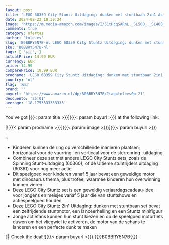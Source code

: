 ```yaml
---
layout: post
title: 'LEGO 60359 City Stuntz Uitdaging: dunken met stuntbaan 2in1 Actie Set voor Jongens en Meisjes met Zelfrijdende Motor Speelgoed en Coureur Minifiguur  Origineel Kerstcadeau Idee voor Kinderen'
date: 2024-08-22 18:30:24
image: 'https://m.media-amazon.com/images/I/51tHcqSARnL._SL500_._SL400_.jpg'
comments: true
category: ofertas
author: 'tole.es'
slug: 'B0BBRY5N7B-nl LEGO 60359 City Stuntz Uitdaging: dunken met stuntbaan...'
sku: 'B0BBRY5N7B-nl'
tags: [ '🇳🇱', ]
actualPrice: 14.99 EUR
currency: EUR
price: 14.99
comparePrice: 19.99 EUR
prodname: 'LEGO 60359 City Stuntz Uitdaging: dunken met stuntbaan 2in1 Actie Set voor Jongens en Meisjes met Zelfrijdende Motor Speelgoed en Coureur Minifiguur  Origineel Kerstcadeau Idee voor Kinderen'
country: 'nl'
flag: '🇳🇱'
brand: ''
buyurl: 'https://www.amazon.nl/dp/B0BBRY5N7B/?tag=tolees0b-21'
descuento: '25.01'
average: '18.1753333333333'
---
```


You've got [{{< param title >}}]({{< param buyurl >}}) at the following link:

[![{{< param prodname >}}]({{< param image >}})]({{< param buyurl >}})

ℹ️:

- Kinderen kunnen de ring op verschillende manieren plaatsen; horizontaal voor de vuurring- en verticaal voor de sterrenring- uitdaging
- Combineer deze set met andere LEGO City Stuntz sets, zoals de Spinning Stunt-uitdaging (60360), of de Ultieme stuntrijders uitdaging (60361) voor nog meer actie
- Dit speelgoed voor kinderen vanaf 5 jaar bevat een geweldige motor met dinosaurus thema, plus trofee, waarmee kinderen hun overwinning kunnen vieren
- Deze LEGO City Stuntz set is een geweldig verjaardagscadeau-idee voor jongens en meisjes vanaf 5 jaar die van stuntshows en actiespeelgoed houden
- Deze LEGO City Stuntz 2in1 Uitdaging: dunken met stuntbaan set bevat een zelfrijdende stuntmotor, een lanceerhelling en een Stuntz minifiguur
- Jonge actiefans kunnen hun stunt kiezen en op de speelgoed motorfiets duwen om het vliegwiel te activeren, de motor van de schans te lanceren en een perfecte dunk te maken

[🛒 Check the deal!!]({{< param buyurl >}})
{{<world>}}B0BBRY5N7B{{</world>}}
